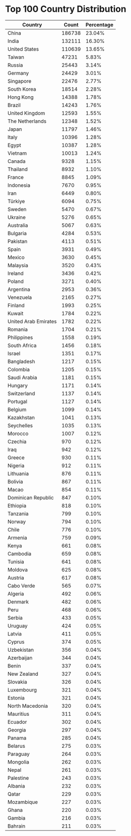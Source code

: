 # Top 100 Country Distribution
| Country | Count | Percentage |
|----|----|----|
| China | 186738 | 23.04% |
| India | 132111 | 16.30% |
| United States | 110639 | 13.65% |
| Taiwan | 47231 | 5.83% |
| Russia | 25443 | 3.14% |
| Germany | 24429 | 3.01% |
| Singapore | 22476 | 2.77% |
| South Korea | 18514 | 2.28% |
| Hong Kong | 14388 | 1.78% |
| Brazil | 14243 | 1.76% |
| United Kingdom | 12593 | 1.55% |
| The Netherlands | 12348 | 1.52% |
| Japan | 11797 | 1.46% |
| Italy | 10396 | 1.28% |
| Egypt | 10387 | 1.28% |
| Vietnam | 10013 | 1.24% |
| Canada | 9328 | 1.15% |
| Thailand | 8932 | 1.10% |
| France | 8845 | 1.09% |
| Indonesia | 7670 | 0.95% |
| Iran | 6449 | 0.80% |
| Türkiye | 6094 | 0.75% |
| Sweden | 5470 | 0.67% |
| Ukraine | 5276 | 0.65% |
| Australia | 5067 | 0.63% |
| Bulgaria | 4284 | 0.53% |
| Pakistan | 4113 | 0.51% |
| Spain | 3931 | 0.49% |
| Mexico | 3630 | 0.45% |
| Malaysia | 3520 | 0.43% |
| Ireland | 3436 | 0.42% |
| Poland | 3271 | 0.40% |
| Argentina | 2953 | 0.36% |
| Venezuela | 2165 | 0.27% |
| Finland | 1993 | 0.25% |
| Kuwait | 1784 | 0.22% |
| United Arab Emirates | 1782 | 0.22% |
| Romania | 1704 | 0.21% |
| Philippines | 1558 | 0.19% |
| South Africa | 1456 | 0.18% |
| Israel | 1351 | 0.17% |
| Bangladesh | 1217 | 0.15% |
| Colombia | 1205 | 0.15% |
| Saudi Arabia | 1181 | 0.15% |
| Hungary | 1171 | 0.14% |
| Switzerland | 1137 | 0.14% |
| Portugal | 1127 | 0.14% |
| Belgium | 1099 | 0.14% |
| Kazakhstan | 1041 | 0.13% |
| Seychelles | 1035 | 0.13% |
| Morocco | 1007 | 0.12% |
| Czechia | 970 | 0.12% |
| Iraq | 942 | 0.12% |
| Greece | 930 | 0.11% |
| Nigeria | 912 | 0.11% |
| Lithuania | 876 | 0.11% |
| Bolivia | 867 | 0.11% |
| Macao | 854 | 0.11% |
| Dominican Republic | 847 | 0.10% |
| Ethiopia | 818 | 0.10% |
| Tanzania | 799 | 0.10% |
| Norway | 794 | 0.10% |
| Chile | 776 | 0.10% |
| Armenia | 759 | 0.09% |
| Kenya | 661 | 0.08% |
| Cambodia | 659 | 0.08% |
| Tunisia | 641 | 0.08% |
| Moldova | 625 | 0.08% |
| Austria | 617 | 0.08% |
| Cabo Verde | 565 | 0.07% |
| Algeria | 492 | 0.06% |
| Denmark | 482 | 0.06% |
| Peru | 468 | 0.06% |
| Serbia | 433 | 0.05% |
| Uruguay | 424 | 0.05% |
| Latvia | 411 | 0.05% |
| Cyprus | 374 | 0.05% |
| Uzbekistan | 356 | 0.04% |
| Azerbaijan | 344 | 0.04% |
| Benin | 337 | 0.04% |
| New Zealand | 327 | 0.04% |
| Slovakia | 326 | 0.04% |
| Luxembourg | 321 | 0.04% |
| Estonia | 321 | 0.04% |
| North Macedonia | 320 | 0.04% |
| Mauritius | 311 | 0.04% |
| Ecuador | 302 | 0.04% |
| Georgia | 297 | 0.04% |
| Panama | 285 | 0.04% |
| Belarus | 275 | 0.03% |
| Paraguay | 264 | 0.03% |
| Mongolia | 262 | 0.03% |
| Nepal | 261 | 0.03% |
| Palestine | 243 | 0.03% |
| Albania | 232 | 0.03% |
| Qatar | 229 | 0.03% |
| Mozambique | 227 | 0.03% |
| Ghana | 220 | 0.03% |
| Gambia | 216 | 0.03% |
| Bahrain | 211 | 0.03% |

